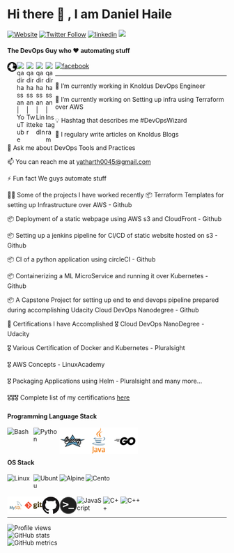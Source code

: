 
# Hi there 👋 , I am Daniel Haile

[![Website](https://img.shields.io/website?label=Upwork&style=for-the-badge&url=https://www.upwork.com/freelancers/~019565cf421b13b15e)](https://www.upwork.com/freelancers/~019565cf421b13b15e)
[![Twitter Follow](https://img.shields.io/twitter/follow/QADIR?color=1DA1F2&logo=twitter&style=for-the-badge)](https://twitter.com/Qadir77350473)
[![linkedin](https://img.shields.io/badge/linkedin-%230077B5.svg?style=for-the-badge&logo=linkedin&logoColor=white)](https://www.linkedin.com/in/qadir-hassan)
![](https://komarev.com/ghpvc/?username=dhaile79&style=flat-square)


#### The DevOps Guy who ♥ automating stuff

[<img align="left" alt="qadirhassan.com.com" width="22px" src="https://raw.githubusercontent.com/iconic/open-iconic/master/svg/globe.svg" />][website]
[<img align="left" alt="qadirhassan | YouTube" width="22px" src="https://cdn.jsdelivr.net/npm/simple-icons@v3/icons/youtube.svg" />][youtube]
[<img align="left" alt="qadirhassan | Twitter" width="22px" src="https://cdn.jsdelivr.net/npm/simple-icons@v3/icons/twitter.svg" />][twitter]
[<img align="left" alt="qadirhassan | LinkedIn" width="22px" src="https://cdn.jsdelivr.net/npm/simple-icons@v3/icons/linkedin.svg" />][linkedin]
[<img align="left" alt="qadirhassan | Instagram" width="22px" src="https://cdn.jsdelivr.net/npm/simple-icons@v3/icons/instagram.svg" />][instagram]
[<img src='https://cdn.jsdelivr.net/npm/simple-icons@3.0.1/icons/facebook.svg' alt='facebook' width='25px'>](https://www.facebook.com/qadir.hassan.142)  
***
🏢 I’m currently working in Knoldus DevOps Engineer

🌱 I’m currently working on Setting up infra using Terraform over AWS

💡 Hashtag that describes me #DevOpsWizard

📝 I regulary write articles on Knoldus Blogs

💬 Ask me about DevOps Tools and Practices

📫 You can reach me at yatharth0045@gmail.com

⚡ Fun fact We guys automate stuff

👨‍💻 Some of the projects I have worked recently
📦 Terraform Templates for setting up Infrastructure over AWS - Github

📦 Deployment of a static webpage using AWS s3 and CloudFront - Github

📦 Setting up a jenkins pipeline for CI/CD of static website hosted on s3 - Github

📦 CI of a python application using circleCI - Github

📦 Containerizing a ML MicroService and running it over Kubernetes - Github

📦 A Capstone Project for setting up end to end devops pipeline prepared during accomplishing Udacity Cloud DevOps Nanodegree - Github

🧾 Certifications I have Accomplished
🎖 Cloud DevOps NanoDegree - Udacity

🎖 Various Certification of Docker and Kubernetes - Pluralsight

🎖 AWS Concepts - LinuxAcademy

🎖 Packaging Applications using Helm - Pluralsight and many more...

🎖🎖🎖 Complete list of my certifications [here][course]

#### Programming Language Stack
<img align="left" alt="Bash" width="60px" src="https://camo.githubusercontent.com/bbb327d6ba7708520eaafd13396fed64d73bf5df5c4cdd0ba03cf0843f7a9340/68747470733a2f2f7777772e766563746f726c6f676f2e7a6f6e652f6c6f676f732f676e755f626173682f676e755f626173682d69636f6e2e737667"   />
<img align="left" alt="Python" width="60px" src="https://images.vexels.com/media/users/3/166477/isolated/lists/9bb722f0e85ddbc1ce0f064534fd2311-python-programming-language-icon.png" />
<img align="left" alt="Groove" width="60px" src="https://raw.githubusercontent.com/github/explore/b15b6cf1726418913aafbf337a749dded180279d/topics/groovy/groovy.png" />
<img align="left" alt="Java" width="60px" src="https://raw.githubusercontent.com/github/explore/80688e429a7d4ef2fca1e82350fe8e3517d3494d/topics/java/java.png" />
<img align="left" alt="Go" width="60px" src="https://raw.githubusercontent.com/github/explore/80688e429a7d4ef2fca1e82350fe8e3517d3494d/topics/go/go.png" />

<br />
<br />
<br />

#### OS Stack
<img align="left" alt="Linux" width="60px" src="https://camo.githubusercontent.com/f8863581007c966af689a3b607d9eb36ce022285431cf3d322f06fb69c38d316/68747470733a2f2f6272616e646c6f676f732e6e65742f77702d636f6e74656e742f75706c6f6164732f323032302f30332f4c696e75782d6c6f676f2e706e67" />
<img align="left" alt="Ubuntu" width="60px" src="https://camo.githubusercontent.com/f903efdd3558d099c54fafbce2aff0ccfa5a2a08d325fdd5884822ea4c270f60/68747470733a2f2f7777772e766563746f726c6f676f2e7a6f6e652f6c6f676f732f7562756e74752f7562756e74752d69636f6e2e737667" />
<img align="left" alt="Alpine" width="60px" src="https://camo.githubusercontent.com/a4458dc7a967f71993f909bf138f3b54ee32a4ccc15eabeb57989881a766b28e/68747470733a2f2f7777772e766563746f726c6f676f2e7a6f6e652f6c6f676f732f616c70696e656c696e75782f616c70696e656c696e75782d69636f6e2e737667" />
<img align="left" alt="Cento" width="60px" src="https://camo.githubusercontent.com/5d2c47a2ec345b97f940cfc9d3ffaae7440c0c40ff7ba2a559e9559bf4d6f88f/68747470733a2f2f7777772e766563746f726c6f676f2e7a6f6e652f6c6f676f732f63656e746f732f63656e746f732d69636f6e2e737667" />

<br />
<br />
<br />




<img align="left" alt="MySQL" width="40px" src="https://raw.githubusercontent.com/github/explore/80688e429a7d4ef2fca1e82350fe8e3517d3494d/topics/mysql/mysql.png" />
<img align="left" alt="Git" width="40px" src="https://raw.githubusercontent.com/github/explore/80688e429a7d4ef2fca1e82350fe8e3517d3494d/topics/git/git.png" />
<img align="left" alt="GitHub" width="40px" src="https://raw.githubusercontent.com/github/explore/78df643247d429f6cc873026c0622819ad797942/topics/github/github.png" />
<img align="left" alt="Terminal" width="40px" src="https://raw.githubusercontent.com/github/explore/80688e429a7d4ef2fca1e82350fe8e3517d3494d/topics/terminal/terminal.png" />

<img align="left" alt="JavaScript" width="60px" src="https://miro.medium.com/max/1400/1*Y1hq9sHXG26Fyhys81z8rg.png" />
<img align="left" alt="C++" width="40px" src="https://www.codeguru.com/wp-content/uploads/2003/02/C-tutorials.jpg" />
<img align="left" alt="C++" width="60px" src="https://s.w.org/about/images/logos/wordpress-logo-stacked-rgb.png" />

<br />
<br />



---
![Profile views](https://gpvc.arturio.dev/dhaile79)</br>
![GitHub stats](https://github-readme-stats.vercel.app/api?username=dhaile79&show_icons=true) </br>
![GitHub metrics](https://metrics.lecoq.io/dhaile79)  




















[website]: https://qadirhassan.com/
[course]: https://www.youtube.com/watch?v=mjYh6hlXmZk&t=293s&ab_channel=TutorialHero
[twitter]: https://twitter.com/Qadir77350473
[youtube]: https://www.youtube.com/channel/UCRUrJPsXvjsblevu514rkbQ
[instagram]: https://www.instagram.com/qadir109/
[linkedin]: https://www.linkedin.com/in/hailedaniel/
